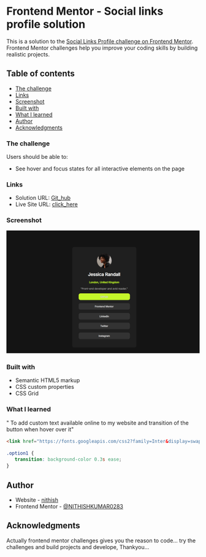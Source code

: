 # Frontend Mentor - Social links profile solution

This is a solution to the [Social Links Profile challenge on Frontend Mentor](https://www.frontendmentor.io/challenges/social-links-profile-UG32l9m6dQ).  
Frontend Mentor challenges help you improve your coding skills by building realistic projects.

## Table of contents

  - [The challenge](#the-challenge)
  - [Links](#links)
  - [Screenshot](#screenshot) 
  - [Built with](#built-with)
  - [What I learned](#what-i-learned)
  - [Author](#author)
  - [Acknowledgments](#acknowledgments)





### The challenge

Users should be able to:

- See hover and focus states for all interactive elements on the page

### Links

- Solution URL: [Git_hub](https://github.com/NITHISHKUMAR0283/Social-link-profile)
- Live Site URL: [click_here](https://nithishkumar0283.github.io/Social-link-profile/)


### Screenshot

![](./assets/images/image.png)



### Built with

- Semantic HTML5 markup
- CSS custom properties
- CSS Grid


### What I learned

" To add custom text available online to my website and transition of the button when hover over it"

```html
<link href="https://fonts.googleapis.com/css2?family=Inter&display=swap" rel="stylesheet">

```
```css
.option1 {
   transition: background-color 0.3s ease;
}
```


## Author

- Website - [nithish](https://nithishkumar0283.github.io/Social-link-profile/)
- Frontend Mentor - [@NITHISHKUMAR0283](https://www.frontendmentor.io/profile/NITHISHKUMAR0283)

## Acknowledgments

Actually frontend mentor challenges gives you the reason to code... try the challenges and build projects and develope, Thankyou...
